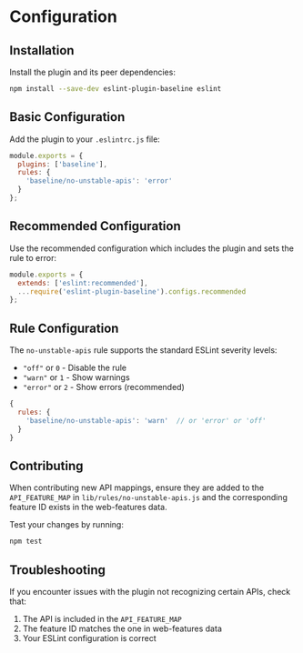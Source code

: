 # Configuration

## Installation

Install the plugin and its peer dependencies:

```bash
npm install --save-dev eslint-plugin-baseline eslint
```

## Basic Configuration

Add the plugin to your `.eslintrc.js` file:

```javascript
module.exports = {
  plugins: ['baseline'],
  rules: {
    'baseline/no-unstable-apis': 'error'
  }
};
```

## Recommended Configuration

Use the recommended configuration which includes the plugin and sets the rule to error:

```javascript
module.exports = {
  extends: ['eslint:recommended'],
  ...require('eslint-plugin-baseline').configs.recommended
};
```

## Rule Configuration

The `no-unstable-apis` rule supports the standard ESLint severity levels:

- `"off"` or `0` - Disable the rule
- `"warn"` or `1` - Show warnings
- `"error"` or `2` - Show errors (recommended)

```javascript
{
  rules: {
    'baseline/no-unstable-apis': 'warn'  // or 'error' or 'off'
  }
}
```

## Contributing

When contributing new API mappings, ensure they are added to the `API_FEATURE_MAP` in `lib/rules/no-unstable-apis.js` and the corresponding feature ID exists in the web-features data.

Test your changes by running:

```bash
npm test
```

## Troubleshooting

If you encounter issues with the plugin not recognizing certain APIs, check that:

1. The API is included in the `API_FEATURE_MAP`
2. The feature ID matches the one in web-features data
3. Your ESLint configuration is correct
